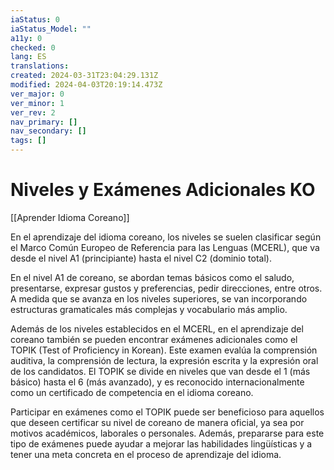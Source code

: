 ```yaml
---
iaStatus: 0
iaStatus_Model: ""
a11y: 0
checked: 0
lang: ES
translations: 
created: 2024-03-31T23:04:29.131Z
modified: 2024-04-03T20:19:14.473Z
ver_major: 0
ver_minor: 1
ver_rev: 2
nav_primary: []
nav_secondary: []
tags: []
---
```

# Niveles y Exámenes Adicionales KO

[[Aprender Idioma Coreano]]

En el aprendizaje del idioma coreano, los niveles se suelen clasificar según el Marco Común Europeo de Referencia para las Lenguas (MCERL), que va desde el nivel A1 (principiante) hasta el nivel C2 (dominio total). 

En el nivel A1 de coreano, se abordan temas básicos como el saludo, presentarse, expresar gustos y preferencias, pedir direcciones, entre otros. A medida que se avanza en los niveles superiores, se van incorporando estructuras gramaticales más complejas y vocabulario más amplio.

Además de los niveles establecidos en el MCERL, en el aprendizaje del coreano también se pueden encontrar exámenes adicionales como el TOPIK (Test of Proficiency in Korean). Este examen evalúa la comprensión auditiva, la comprensión de lectura, la expresión escrita y la expresión oral de los candidatos. El TOPIK se divide en niveles que van desde el 1 (más básico) hasta el 6 (más avanzado), y es reconocido internacionalmente como un certificado de competencia en el idioma coreano.

Participar en exámenes como el TOPIK puede ser beneficioso para aquellos que deseen certificar su nivel de coreano de manera oficial, ya sea por motivos académicos, laborales o personales. Además, prepararse para este tipo de exámenes puede ayudar a mejorar las habilidades lingüísticas y a tener una meta concreta en el proceso de aprendizaje del idioma.
